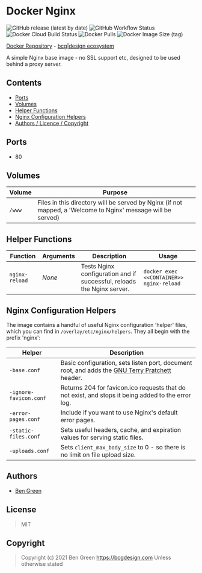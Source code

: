 # Docker Nginx

![GitHub release (latest by date)](https://img.shields.io/github/v/release/bencgreen/docker-nginx) ![GitHub Workflow Status](https://img.shields.io/github/workflow/status/bencgreen/docker-nginx/build?label=github) ![Docker Cloud Build Status](https://img.shields.io/docker/cloud/build/bcgdesign/nginx?label=docker) ![Docker Pulls](https://img.shields.io/docker/pulls/bcgdesign/nginx?label=pulls) ![Docker Image Size (tag)](https://img.shields.io/docker/image-size/bcgdesign/nginx/latest?label=size)

[Docker Repository](https://hub.docker.com/r/bcgdesign/nginx) - [bcg|design ecosystem](https://github.com/bencgreen/docker)

A simple Nginx base image - no SSL support etc, designed to be used behind a proxy server.

## Contents

* [Ports](#ports)
* [Volumes](#volumes)
* [Helper Functions](#helper-functions)
* [Nginx Configuration Helpers](#nginx-configuration-helpers)
* [Authors / Licence / Copyright](#authors)

## Ports

* 80

## Volumes

| Volume | Purpose                                                                                                      |
| ------ | ------------------------------------------------------------------------------------------------------------ |
| `/www` | Files in this directory will be served by Nginx (if not mapped, a 'Welcome to Nginx' message will be served) |

## Helper Functions

| Function       | Arguments | Description                                                            | Usage                                    |
| -------------- | --------- | ---------------------------------------------------------------------- | ---------------------------------------- |
| `nginx-reload` | *None*    | Tests Nginx configuration and if successful, reloads the Nginx server. | `docker exec <<CONTAINER>> nginx-reload` |

## Nginx Configuration Helpers

The image contains a handful of useful Nginx configuration 'helper' files, which you can find in `/overlay/etc/nginx/helpers`.  They all begin with the prefix 'nginx':

| Helper                 | Description                                                                                                                         |
| ---------------------- | ----------------------------------------------------------------------------------------------------------------------------------- |
| `-base.conf`           | Basic configuration, sets listen port, document root, and adds the [GNU Terry Pratchett](http://www.gnuterrypratchett.com/) header. |
| `-ignore-favicon.conf` | Returns 204 for favicon.ico requests that do not exist, and stops it being added to the error log.                                  |
| `-error-pages.conf`    | Include if you want to use Nginx's default error pages.                                                                             |
| `-static-files.conf`   | Sets useful headers, cache, and expiration values for serving static files.                                                         |
| `-uploads.conf`        | Sets `client_max_body_size` to 0 - so there is no limit on file upload size.                                                        |

## Authors

* [Ben Green](https://github.com/bencgreen)

## License

> MIT

## Copyright

> Copyright (c) 2021 Ben Green <https://bcgdesign.com>
> Unless otherwise stated
